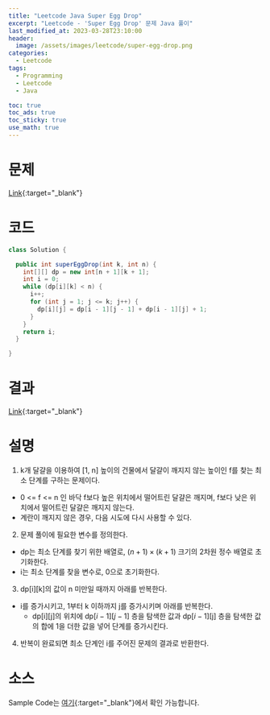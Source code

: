 ```yaml
---
title: "Leetcode Java Super Egg Drop"
excerpt: "Leetcode - 'Super Egg Drop' 문제 Java 풀이"
last_modified_at: 2023-03-28T23:10:00
header:
  image: /assets/images/leetcode/super-egg-drop.png
categories:
  - Leetcode
tags:
  - Programming
  - Leetcode
  - Java

toc: true
toc_ads: true
toc_sticky: true
use_math: true
---
```

# 문제
[Link](https://leetcode.com/problems/super-egg-drop){:target="_blank"}

# 코드
```java
class Solution {

  public int superEggDrop(int k, int n) {
    int[][] dp = new int[n + 1][k + 1];
    int i = 0;
    while (dp[i][k] < n) {
      i++;
      for (int j = 1; j <= k; j++) {
        dp[i][j] = dp[i - 1][j - 1] + dp[i - 1][j] + 1;
      }
    }
    return i;
  }

}
```

# 결과
[Link](https://leetcode.com/problems/super-egg-drop/submissions/923645751/){:target="_blank"}

# 설명
1. k개 달걀을 이용하여 [1, n] 높이의 건물에서 달걀이 깨지지 않는 높이인 f를 찾는 최소 단계를 구하는 문제이다.
- 0 <= f <= n 인 바닥 f보다 높은 위치에서 떨어트린 달걀은 깨지며, f보다 낮은 위치에서 떨어트린 달걀은 깨지지 않는다.
- 계란이 깨지지 않은 경우, 다음 시도에 다시 사용할 수 있다.

2. 문제 풀이에 필요한 변수를 정의한다.
- dp는 최소 단계를 찾기 위한 배열로, $(n + 1) \times (k + 1)$ 크기의 2차원 정수 배열로 초기화한다.
- i는 최소 단계를 찾을 변수로, 0으로 초기화한다.

3. dp[i][k]의 값이 n 미만일 때까지 아래를 반복한다.
- i를 증가시키고, 1부터 k 이하까지 j를 증가시키며 아래를 반복한다.
  - dp[i][j]의 위치에 dp[$i - 1$][$j - 1$] 층을 탐색한 값과 dp[$i - 1$][j] 층을 탐색한 값의 합에 1을 더한 값을 넣어 단계를 증가시킨다.

4. 반복이 완료되면 최소 단계인 i를 주어진 문제의 결과로 반환한다.

# 소스
Sample Code는 [여기](https://github.com/GracefulSoul/leetcode/blob/master/src/main/java/gracefulsoul/problems/SuperEggDrop.java){:target="_blank"}에서 확인 가능합니다.